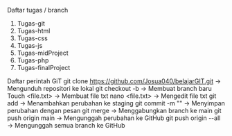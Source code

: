 Daftar tugas / branch
1. Tugas-git
2. Tugas-html
3. Tugas-css
4. Tugas-js
5. Tugas-midProject
6. Tugas-php
7. Tugas-finalProject

Daftar perintah GiT
git clone https://github.com/Josua040/belajarGIT.git → Mengunduh repositori ke lokal
git checkout -b → Membuat branch baru
Touch <file.txt> → Membuat file txt
nano <file.txt> → Mengedit file txt
git add → Menambahkan perubahan ke staging
git commit -m "" → Menyimpan perubahan dengan pesan
git merge → Menggabungkan branch ke main
git push origin main → Mengunggah perubahan ke GitHub
git push origin --all → Mengunggah semua branch ke GitHub
